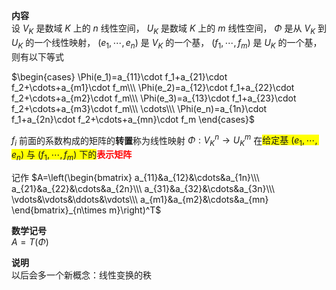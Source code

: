 **内容**  
设 $V_K$ 是数域 $K$ 上的 $n$ 线性空间， $U_K$ 是数域 $K$ 上的 $m$ 线性空间， $\Phi$ 是从 $V_K$ 到 $U_K$ 的一个线性映射， $(e_1,\cdots,e_n)$ 是 $V_K$ 的一个基， $(f_1,\cdots,f_m)$ 是 $U_K$ 的一个基，则有以下等式  
  
 $\begin{cases}  
\Phi(e_1)=a_{11}\cdot f_1+a_{21}\cdot f_2+\cdots+a_{m1}\cdot f_m\\\   
\Phi(e_2)=a_{12}\cdot f_1+a_{22}\cdot f_2+\cdots+a_{m2}\cdot f_m\\\   
\Phi(e_3)=a_{13}\cdot f_1+a_{23}\cdot f_2+\cdots+a_{m3}\cdot f_m\\\   
\cdots\\\   
\Phi(e_n)=a_{1n}\cdot f_1+a_{2n}\cdot f_2+\cdots+a_{mn}\cdot f_m  
\end{cases}$   
  
 $f_i$ 前面的系数构成的矩阵的**转置**称为线性映射 $\Phi:V^n_K\rightarrow U^m_K$ 在<span style="background:yellow">给定基 $(e_1,\cdots,e_n)$ 与 $(f_1,\cdots,f_m)$ 下的</span><font color=red>**表示矩阵**</font>  
  
记作 $A=\left(\begin{bmatrix}  
a_{11}&a_{12}&\cdots&a_{1n}\\\   
a_{21}&a_{22}&\cdots&a_{2n}\\\   
a_{31}&a_{32}&\cdots&a_{3n}\\\   
\vdots&\vdots&\ddots&\vdots\\\   
a_{m1}&a_{m2}&\cdots&a_{mn}  
\end{bmatrix}_{n\times m}\right)^T$   
  
**数学记号**  
 $A=T(\Phi)$   
  
**说明**  
以后会多一个新概念：线性变换的秩  
